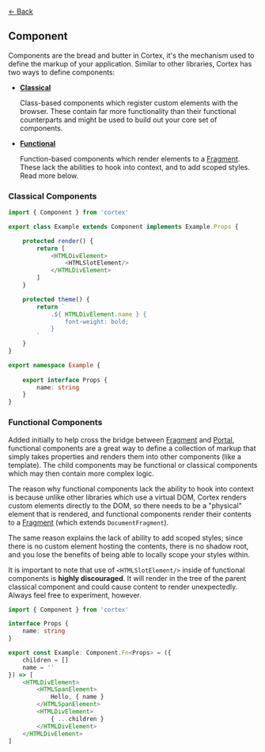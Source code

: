 [<- Back](../readme.md)

## Component

Components are the bread and butter in Cortex, it's the mechanism used to define the markup of your application. Similar to other libraries, Cortex has two ways to define components:

- [**Classical**](#Classical-Components)

  Class-based components which register custom elements with the browser. These contain far more functionality than their functional counterparts and might be used to build out your core set of components.

- [**Functional**](#Functional-Components)

  Function-based components which render elements to a [Fragment](Fragment.md). These lack the abilities to hook into context, and to add scoped styles. Read more below.

### Classical Components

```typescript
import { Component } from 'cortex'

export class Example extends Component implements Example.Props {

    protected render() {
        return [
            <HTMLDivElement>
                <HTMLSlotElement/>
            </HTMLDivElement>
        ]
    }

    protected theme() {
        return `
            .${ HTMLDivElement.name } {
                font-weight: bold;
            }
        `
    }
}

export namespace Example {
    
    export interface Props {
        name: string
    }
}
```

### Functional Components

Added initially to help cross the bridge between [Fragment](Fragment.md) and [Portal](Portal.md), functional components are a great way to define a collection of markup that simply takes properties and renders them into other components (like a template). The child components may be functional or classical components which may then contain more complex logic.

The reason why functional components lack the ability to hook into context is because unlike other libraries which use a virtual DOM, Cortex renders custom elements directly to the DOM, so there needs to be a "physical" element that is rendered, and functional components render their contents to a [Fragment](Fragment.md) (which extends `DocumentFragment`).

The same reason explains the lack of ability to add scoped styles; since there is no custom element hosting the contents, there is no shadow root, and you lose the benefits of being able to locally scope your styles within.

It is important to note that use of `<HTMLSlotElement/>` inside of functional components is **highly discouraged**. It will render in the tree of the parent classical component and could cause content to render unexpectedly. Always feel free to experiment, however.

```typescript
import { Component } from 'cortex'

interface Props {
    name: string
}

export const Example: Component.Fn<Props> = ({
    children = []
    name = ''
}) => [
    <HTMLDivElement>
        <HTMLSpanElement>
            Hello, { name }
        </HTMLSpanElement>
        <HTMLDivElement>
            { ...children }
        </HTMLDivElement>
    </HTMLDivElement>
]
```
